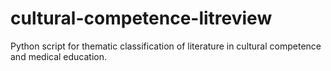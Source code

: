 # cultural-competence-litreview
Python script for thematic classification of literature in cultural competence and medical education.
